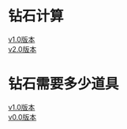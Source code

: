 <html lang="zh-CN">
    <head>
      <meta charset="UTF-8">
    </head>
    <body>
        <h1>钻石计算</h1>
        <a href="https://gmp777.github.io/jsq1.html" target="_blank">v1.0版本</a><br/>
        <a href="https://gmp777.github.io/jsq2.html" target="_blank">v2.0版本</a>
        <h1>钻石需要多少道具</h1>
        <a href="https://gmp777.github.io/888.html" target="_blank">v1.0版本</a><br/>
        <a href="https://gmp777.github.io/111.html" target="_blank">v0.0版本</a>
    </body>
</html>
